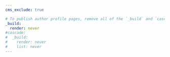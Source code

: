 ```yaml
---
cms_exclude: true

# To publish author profile pages, remove all of the `_build` and `cascade` settings below.
_build:
  render: never
#cascade:
#  _build:
#    render: never
#    list: never
---
```

